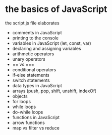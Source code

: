 # the basics of JavaScript

 
the script.js file elaborates 

- comments in JavaScript
- printing to the console
- variables in JavaScript (let, const, var)
- declaring and assigning variables
- arithmetic operators
- unary operators
- == vs ===
- conditional operators
- if-else statements
- switch statements
- data types in JavaScript
- arrays (push, pop, shift, unshift, indexOf) 
- objects
- for loops
- while loops
- do-while loops
- functions in JavaScript
- arrow functions
- map vs filter vs reduce
